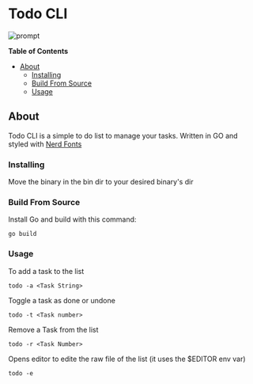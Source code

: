 Todo CLI
============


![prompt](https://raw.githubusercontent.com/HxX2/todocli/main/images/todo.png)


**Table of Contents**

<!-- toc -->

- [About](#about)
  * [Installing](#installing)
  * [Build From Source](#post-installation)
  * [Usage](#uninstalling)

<!-- tocstop -->

## About

Todo CLI is a simple to do list to manage your tasks. Written in GO and styled with [Nerd Fonts](https://www.nerdfonts.com/)

### Installing

Move the binary in the bin dir to your desired binary's dir

### Build From Source

Install Go and build with this command:

```console
go build
```

### Usage

To add a task to the list

```console
todo -a <Task String>
```
Toggle a task as done or undone

```console
todo -t <Task number>
```
Remove a Task from the list

```console
todo -r <Task Number>
```
Opens editor to edite the raw file of the list (it uses the $EDITOR env var)

```console
todo -e 
```
